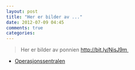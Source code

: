 ```yaml
---
layout: post
title: "Her er bilder av ..."
date: 2012-07-09 04:45
comments: true
categories: 
---
```

> Her er bilder av ponnien http://bit.ly/NisJ9m 
- [Operasjonssentralen](http://twitter.com/oslopolitiops/status/222295328097964032)
